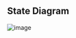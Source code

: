 ## State Diagram

![image](https://user-images.githubusercontent.com/101305374/168224697-d395307e-fa5e-46e9-8ab9-be2f6e98f149.png)
